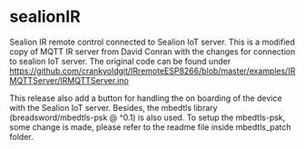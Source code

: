 # sealionIR
Sealion IR remote control connected to Sealion IoT server. This is a modified copy of MQTT IR server from David Conran with the changes for connection to sealion IoT server. The original code can be found under https://github.com/crankyoldgit/IRremoteESP8266/blob/master/examples/IRMQTTServer/IRMQTTServer.ino


This release also add a button for handling the on boarding of the device with the Sealion IoT server. Besides, the mbedtls library (breadsword/mbedtls-psk @ ^0.1) is also used. To setup the mbedtls-psk, some change is made, please refer to the readme file inside mbedtls_patch folder.
